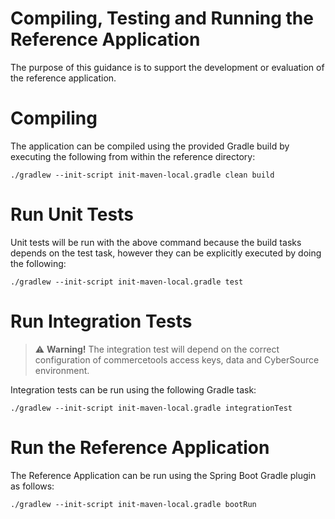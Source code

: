 # Compiling, Testing and Running the Reference Application


The purpose of this guidance is to support the development or evaluation of the reference application.

# Compiling

The application can be compiled using the provided Gradle build by executing the following from within the reference directory:

	./gradlew --init-script init-maven-local.gradle clean build

# Run Unit Tests

Unit tests will be run with the above command because the build tasks depends on the test task, however they can be explicitly executed by doing the following:

	./gradlew --init-script init-maven-local.gradle test

# Run Integration Tests

> ⚠️ **Warning!** The integration test will depend on the correct configuration of commercetools access keys, data and CyberSource environment.

Integration tests can be run using the following Gradle task:

	./gradlew --init-script init-maven-local.gradle integrationTest

# Run the Reference Application

The Reference Application can be run using the Spring Boot Gradle plugin as follows:

	./gradlew --init-script init-maven-local.gradle bootRun

